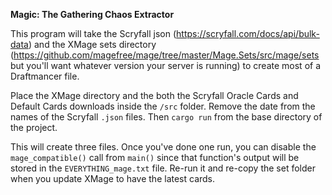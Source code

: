 **Magic: The Gathering Chaos Extractor**

This program will take the Scryfall json (https://scryfall.com/docs/api/bulk-data) and the XMage sets directory (https://github.com/magefree/mage/tree/master/Mage.Sets/src/mage/sets but you'll want whatever version your server is running) to create most of a Draftmancer file.

Place the XMage directory and the both the Scryfall Oracle Cards and Default Cards downloads inside the `/src` folder. Remove the date from the names of the Scryfall `.json` files. Then `cargo run` from the base directory of the project.

This will create three files. Once you've done one run, you can disable the `mage_compatible()` call from `main()` since that function's output will be stored in the `EVERYTHING_mage.txt` file. Re-run it and re-copy the set folder when you update XMage to have the latest cards.